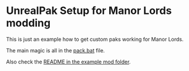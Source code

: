 # UnrealPak Setup for Manor Lords modding

This is just an example how to get custom paks working for Manor Lords.

The main magic is all in the [pack.bat](pack.bat) file.

Also check the [README in the example mod folder][1].

[1]: OcbPakMod/ManorLords/Content/NotStronghold/Data/README.md
